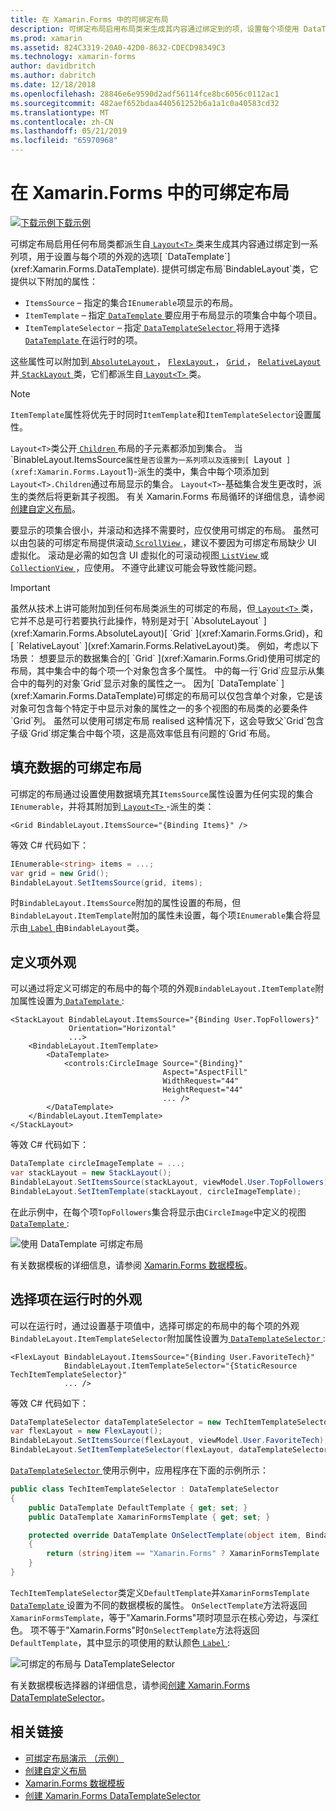 ```yaml
---
title: 在 Xamarin.Forms 中的可绑定布局
description: 可绑定布局启用布局类来生成其内容通过绑定到的项，设置每个项使用 DataTemplate 的外观的选项的集合。
ms.prod: xamarin
ms.assetid: 824C3319-20A0-42D0-8632-CDECD98349C3
ms.technology: xamarin-forms
author: davidbritch
ms.author: dabritch
ms.date: 12/18/2018
ms.openlocfilehash: 28846e6e9590d2adf56114fce8bc6056c0112ac1
ms.sourcegitcommit: 482aef652bdaa440561252b6a1a1c0a40583cd32
ms.translationtype: MT
ms.contentlocale: zh-CN
ms.lasthandoff: 05/21/2019
ms.locfileid: "65970968"
---
```

# <a name="bindable-layouts-in-xamarinforms"></a>在 Xamarin.Forms 中的可绑定布局

[![下载示例](~/media/shared/download.png)下载示例](https://developer.xamarin.com/samples/xamarin-forms/UserInterface/BindableLayouts/)

可绑定布局启用任何布局类都派生自[ `Layout<T>` ](xref:Xamarin.Forms.Layout`1)类来生成其内容通过绑定到一系列项，用于设置与每个项的外观的选项[ `DataTemplate`](xref:Xamarin.Forms.DataTemplate). 提供可绑定布局`BindableLayout`类，它提供以下附加的属性：

- `ItemsSource` – 指定的集合`IEnumerable`项显示的布局。
- `ItemTemplate` – 指定[ `DataTemplate` ](xref:Xamarin.Forms.DataTemplate)要应用于布局显示的项集合中每个项目。
- `ItemTemplateSelector` – 指定[ `DataTemplateSelector` ](xref:Xamarin.Forms.DataTemplateSelector)将用于选择[ `DataTemplate` ](xref:Xamarin.Forms.DataTemplate)在运行时的项。

这些属性可以附加到[ `AbsoluteLayout` ](xref:Xamarin.Forms.AbsoluteLayout)， [ `FlexLayout` ](xref:Xamarin.Forms.FlexLayout)， [ `Grid` ](xref:Xamarin.Forms.Grid)， [ `RelativeLayout` ](xref:Xamarin.Forms.RelativeLayout)并[ `StackLayout` ](xref:Xamarin.Forms.StackLayout)类，它们都派生自[ `Layout<T>` ](xref:Xamarin.Forms.Layout`1)类。

> [!NOTE]
> `ItemTemplate`属性将优先于时同时`ItemTemplate`和`ItemTemplateSelector`设置属性。

`Layout<T>`类公开[ `Children` ](xref:Xamarin.Forms.Layout`1.Children)布局的子元素都添加到集合。 当`BinableLayout.ItemsSource`属性是否设置为一系列项以及连接到[ `Layout<T>` ](xref:Xamarin.Forms.Layout`1)-派生的类中，集合中每个项添加到`Layout<T>.Children`通过布局显示的集合。 `Layout<T>`-基础集合发生更改时，派生的类然后将更新其子视图。 有关 Xamarin.Forms 布局循环的详细信息，请参阅[创建自定义布局](~/xamarin-forms/user-interface/layouts/custom.md)。

要显示的项集合很小，并滚动和选择不需要时，应仅使用可绑定的布局。 虽然可以由包装的可绑定布局提供滚动[ `ScrollView` ](xref:Xamarin.Forms.ScrollView)，建议不要因为可绑定布局缺少 UI 虚拟化。 滚动是必需的如包含 UI 虚拟化的可滚动视图[ `ListView` ](xref:Xamarin.Forms.ListView)或[ `CollectionView` ](xref:Xamarin.Forms.CollectionView)，应使用。 不遵守此建议可能会导致性能问题。

> [!IMPORTANT]
>虽然从技术上讲可能附加到任何布局类派生的可绑定的布局，但[ `Layout<T>` ](xref:Xamarin.Forms.Layout`1)类，它并不总是可行若要执行此操作，特别是对于[ `AbsoluteLayout` ](xref:Xamarin.Forms.AbsoluteLayout)[ `Grid` ](xref:Xamarin.Forms.Grid)，和[ `RelativeLayout` ](xref:Xamarin.Forms.RelativeLayout)类。 例如，考虑以下场景： 想要显示的数据集合的[ `Grid` ](xref:Xamarin.Forms.Grid)使用可绑定的布局，其中集合中的每个项一个对象包含多个属性。 中的每一行`Grid`应显示从集合中的每列的对象`Grid`显示对象的属性之一。 因为[ `DataTemplate` ](xref:Xamarin.Forms.DataTemplate)可绑定的布局可以仅包含单个对象，它是该对象可包含每个特定于中显示对象的属性之一的多个视图的布局类的必要条件`Grid`列。 虽然可以使用可绑定布局 realised 这种情况下，这会导致父`Grid`包含子级`Grid`绑定集合中每个项，这是高效率低且有问题的`Grid`布局。

## <a name="populating-a-bindable-layout-with-data"></a>填充数据的可绑定布局

可绑定的布局通过设置使用数据填充其`ItemsSource`属性设置为任何实现的集合`IEnumerable`，并将其附加到[ `Layout<T>` ](xref:Xamarin.Forms.Layout`1)-派生的类：

```xaml
<Grid BindableLayout.ItemsSource="{Binding Items}" />
```

等效 C# 代码如下：

```csharp
IEnumerable<string> items = ...;
var grid = new Grid();
BindableLayout.SetItemsSource(grid, items);
```

时`BindableLayout.ItemsSource`附加的属性设置的布局，但`BindableLayout.ItemTemplate`附加的属性未设置，每个项`IEnumerable`集合将显示由[ `Label` ](xref:Xamarin.Forms.Label)由`BindableLayout`类。

## <a name="defining-item-appearance"></a>定义项外观

可以通过将定义可绑定的布局中的每个项的外观`BindableLayout.ItemTemplate`附加属性设置为[ `DataTemplate` ](xref:Xamarin.Forms.DataTemplate):

```xaml
<StackLayout BindableLayout.ItemsSource="{Binding User.TopFollowers}"
             Orientation="Horizontal"
             ...>
    <BindableLayout.ItemTemplate>
        <DataTemplate>
            <controls:CircleImage Source="{Binding}"
                                  Aspect="AspectFill"
                                  WidthRequest="44"
                                  HeightRequest="44"
                                  ... />
        </DataTemplate>
    </BindableLayout.ItemTemplate>
</StackLayout>
```

等效 C# 代码如下：

```csharp
DataTemplate circleImageTemplate = ...;
var stackLayout = new StackLayout();
BindableLayout.SetItemsSource(stackLayout, viewModel.User.TopFollowers);
BindableLayout.SetItemTemplate(stackLayout, circleImageTemplate);
```

在此示例中，在每个项`TopFollowers`集合将显示由`CircleImage`中定义的视图[ `DataTemplate` ](xref:Xamarin.Forms.DataTemplate):

![使用 DataTemplate 可绑定布局](bindable-layouts-images/top-followers.png "使用数据模板的可绑定布局")

有关数据模板的详细信息，请参阅 [Xamarin.Forms 数据模板](~/xamarin-forms/app-fundamentals/templates/data-templates/index.md)。

## <a name="choosing-item-appearance-at-runtime"></a>选择项在运行时的外观

可以在运行时，通过设置基于项值中，选择可绑定的布局中的每个项的外观`BindableLayout.ItemTemplateSelector`附加属性设置为[ `DataTemplateSelector` ](xref:Xamarin.Forms.DataTemplateSelector):

```xaml
<FlexLayout BindableLayout.ItemsSource="{Binding User.FavoriteTech}"
            BindableLayout.ItemTemplateSelector="{StaticResource TechItemTemplateSelector}"
            ... />
```

等效 C# 代码如下：

```csharp
DataTemplateSelector dataTemplateSelector = new TechItemTemplateSelector { ... };
var flexLayout = new FlexLayout();
BindableLayout.SetItemsSource(flexLayout, viewModel.User.FavoriteTech);
BindableLayout.SetItemTemplateSelector(flexLayout, dataTemplateSelector);
```

[ `DataTemplateSelector` ](xref:Xamarin.Forms.DataTemplateSelector)使用示例中，应用程序在下面的示例所示：

```csharp
public class TechItemTemplateSelector : DataTemplateSelector
{
    public DataTemplate DefaultTemplate { get; set; }
    public DataTemplate XamarinFormsTemplate { get; set; }

    protected override DataTemplate OnSelectTemplate(object item, BindableObject container)
    {
        return (string)item == "Xamarin.Forms" ? XamarinFormsTemplate : DefaultTemplate;
    }
}
```

`TechItemTemplateSelector`类定义`DefaultTemplate`并`XamarinFormsTemplate` [ `DataTemplate` ](xref:Xamarin.Forms.DataTemplate)设置为不同的数据模板的属性。 `OnSelectTemplate`方法将返回`XamarinFormsTemplate`，等于"Xamarin.Forms"项时项显示在核心旁边，与深红色。 项不等于"Xamarin.Forms"时`OnSelectTemplate`方法将返回`DefaultTemplate`，其中显示的项使用的默认颜色[ `Label` ](xref:Xamarin.Forms.Label):

![可绑定的布局与 DataTemplateSelector](bindable-layouts-images/favorite-tech.png "可绑定具有一个数据模板选择器的布局")

有关数据模板选择器的详细信息，请参阅[创建 Xamarin.Forms DataTemplateSelector](~/xamarin-forms/app-fundamentals/templates/data-templates/selector.md)。

## <a name="related-links"></a>相关链接

- [可绑定布局演示 （示例）](https://developer.xamarin.com/samples/xamarin-forms/UserInterface/BindableLayouts/)
- [创建自定义布局](~/xamarin-forms/user-interface/layouts/custom.md)
- [Xamarin.Forms 数据模板](~/xamarin-forms/app-fundamentals/templates/data-templates/index.md)
- [创建 Xamarin.Forms DataTemplateSelector](~/xamarin-forms/app-fundamentals/templates/data-templates/selector.md)
